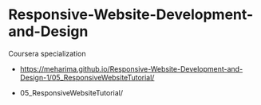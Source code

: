 # Responsive-Website-Development-and-Design
Coursera specialization

- https://meharima.github.io/Responsive-Website-Development-and-Design-1/05_ResponsiveWebsiteTutorial/

 - 05_ResponsiveWebsiteTutorial/

